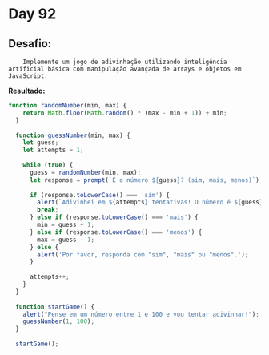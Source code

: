 # Day 92

## Desafio:

		Implemente um jogo de adivinhação utilizando inteligência artificial básica com manipulação avançada de arrays e objetos em JavaScript.

**Resultado:**

```javascript
function randomNumber(min, max) {
    return Math.floor(Math.random() * (max - min + 1)) + min;
  }
  
  function guessNumber(min, max) {
    let guess;
    let attempts = 1;
  
    while (true) {
      guess = randomNumber(min, max);
      let response = prompt(`É o número ${guess}? (sim, mais, menos)`);
  
      if (response.toLowerCase() === 'sim') {
        alert(`Adivinhei em ${attempts} tentativas! O número é ${guess}.`);
        break;
      } else if (response.toLowerCase() === 'mais') {
        min = guess + 1;
      } else if (response.toLowerCase() === 'menos') {
        max = guess - 1;
      } else {
        alert('Por favor, responda com "sim", "mais" ou "menos".');
      }
  
      attempts++;
    }
  }
  
  function startGame() {
    alert("Pense em um número entre 1 e 100 e vou tentar adivinhar!");
    guessNumber(1, 100);
  }
  
  startGame();
  